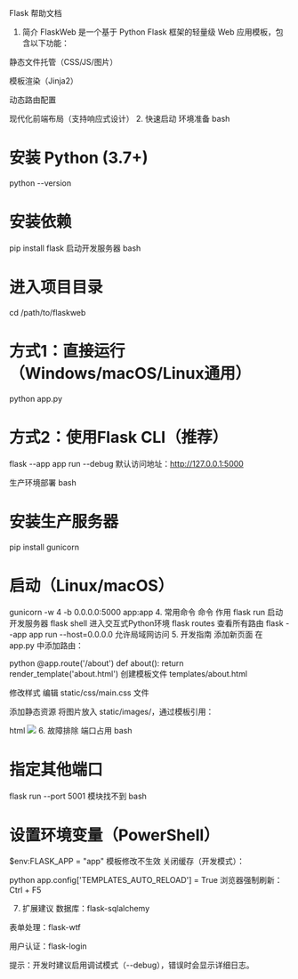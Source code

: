 Flask 帮助文档
1. 简介
FlaskWeb 是一个基于 Python Flask 框架的轻量级 Web 应用模板，包含以下功能：

静态文件托管（CSS/JS/图片）

模板渲染（Jinja2）

动态路由配置

现代化前端布局（支持响应式设计）
2. 快速启动
环境准备
bash
# 安装 Python (3.7+)
python --version

# 安装依赖
pip install flask
启动开发服务器
bash
# 进入项目目录
cd /path/to/flaskweb

# 方式1：直接运行（Windows/macOS/Linux通用）
python app.py

# 方式2：使用Flask CLI（推荐）
flask --app app run --debug
默认访问地址：http://127.0.0.1:5000

生产环境部署
bash
# 安装生产服务器
pip install gunicorn

# 启动（Linux/macOS）
gunicorn -w 4 -b 0.0.0.0:5000 app:app
4. 常用命令
命令	作用
flask run	启动开发服务器
flask shell	进入交互式Python环境
flask routes	查看所有路由
flask --app app run --host=0.0.0.0	允许局域网访问
5. 开发指南
添加新页面
在 app.py 中添加路由：

python
@app.route('/about')
def about():
    return render_template('about.html')
创建模板文件 templates/about.html

修改样式
编辑 static/css/main.css 文件

添加静态资源
将图片放入 static/images/，通过模板引用：

html
<img src="{{ url_for('static', filename='images/logo.png') }}">
6. 故障排除
端口占用
bash
# 指定其他端口
flask run --port 5001
模块找不到
bash
# 设置环境变量（PowerShell）
$env:FLASK_APP = "app"
模板修改不生效
关闭缓存（开发模式）：

python
app.config['TEMPLATES_AUTO_RELOAD'] = True
浏览器强制刷新：Ctrl + F5

7. 扩展建议
数据库：flask-sqlalchemy

表单处理：flask-wtf

用户认证：flask-login

提示：开发时建议启用调试模式（--debug），错误时会显示详细日志。
